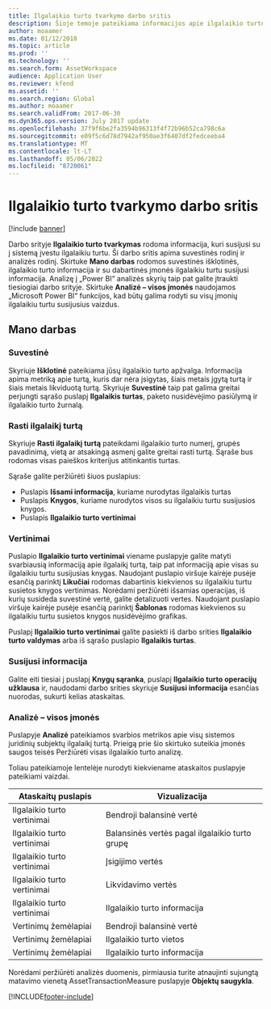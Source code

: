 ```yaml
---
title: Ilgalaikio turto tvarkymo darbo sritis
description: Šioje temoje pateikiama informacijos apie ilgalaikio turto tvarkymo darbo sritį. Šioje darbo srityje rodoma informacija, kuri susijusi su į sistemą įvestu ilgalaikiu turtu. Ji apima suvestinės rodinį ir analizės rodinį.
author: moaamer
ms.date: 01/12/2018
ms.topic: article
ms.prod: ''
ms.technology: ''
ms.search.form: AssetWorkspace
audience: Application User
ms.reviewer: kfend
ms.assetid: ''
ms.search.region: Global
ms.author: moaamer
ms.search.validFrom: 2017-06-30
ms.dyn365.ops.version: July 2017 update
ms.openlocfilehash: 37f9f6be2fa3594b96313f4f72b96b52ca798c6a
ms.sourcegitcommit: e09f5c6d78d7942af950ae3f6407df2fedceeba4
ms.translationtype: MT
ms.contentlocale: lt-LT
ms.lasthandoff: 05/06/2022
ms.locfileid: "8720061"
---
```

# <a name="fixed-asset-management-workspace"></a>Ilgalaikio turto tvarkymo darbo sritis

[!include [banner](../includes/banner.md)]

Darbo srityje **Ilgalaikio turto tvarkymas** rodoma informacija, kuri susijusi su į sistemą įvestu ilgalaikiu turtu. Ši darbo sritis apima suvestinės rodinį ir analizės rodinį. Skirtuke **Mano darbas** rodomos suvestinės išklotinės, ilgalaikio turto informacija ir su dabartinės įmonės ilgalaikiu turtu susijusi informacija. Analizę į „Power BI“ analizės skyrių taip pat galite įtraukti tiesiogiai darbo srityje. Skirtuke **Analizė – visos įmonės** naudojamos „Microsoft Power BI“ funkcijos, kad būtų galima rodyti su visų įmonių ilgalaikiu turtu susijusius vaizdus.

## <a name="my-work"></a>Mano darbas

### <a name="summary"></a>Suvestinė

Skyriuje **Išklotinė** pateikiama jūsų ilgalaikio turto apžvalga. Informacija apima metriką apie turtą, kuris dar nėra įsigytas, šiais metais įgytą turtą ir šiais metais likviduotą turtą. Skyriuje **Suvestinė** taip pat galima greitai perjungti sąrašo puslapį **Ilgalaikis turtas**, paketo nusidėvėjimo pasiūlymą ir ilgalaikio turto žurnalą.

### <a name="find-fixed-assets"></a>Rasti ilgalaikį turtą

Skyriuje **Rasti ilgalaikį turtą** pateikdami ilgalaikio turto numerį, grupės pavadinimą, vietą ar atsakingą asmenį galite greitai rasti turtą. Sąraše bus rodomas visas paieškos kriterijus atitinkantis turtas.

Sąraše galite peržiūrėti šiuos puslapius:

 - Puslapis **Išsami informacija**, kuriame nurodytas ilgalaikis turtas
 - Puslapis **Knygos**, kuriame nurodytos visos su ilgalaikiu turtu susijusios knygos.
 - Puslapis **Ilgalaikio turto vertinimai**

### <a name="valuations"></a>Vertinimai

Puslapio **Ilgalaikio turto vertinimai** viename puslapyje galite matyti svarbiausią informaciją apie ilgalaikį turtą, taip pat informaciją apie visas su ilgalaikiu turtu susijusias knygas. Naudojant puslapio viršuje kairėje pusėje esančią parinktį **Likučiai** rodomas dabartinis kiekvienos su ilgalaikiu turtu susietos knygos vertinimas. Norėdami peržiūrėti išsamias operacijas, iš kurių susideda suvestinė vertė, galite detalizuoti vertes. Naudojant puslapio viršuje kairėje pusėje esančią parinktį **Šablonas** rodomas kiekvienos su ilgalaikiu turtu susietos knygos nusidėvėjimo grafikas.

Puslapį **Ilgalaikio turto vertinimai** galite pasiekti iš darbo srities **Ilgalaikio turto valdymas** arba iš sąrašo puslapio **Ilgalaikis turtas**.

### <a name="related-information"></a>Susijusi informacija

Galite eiti tiesiai į puslapį **Knygų sąranka**, puslapį **Ilgalaikio turto operacijų užklausa** ir, naudodami darbo srities skyriuje **Susijusi informacija** esančias nuorodas, sukurti kelias ataskaitas.

### <a name="analytics--all-companies"></a>Analizė – visos įmonės

Puslapyje **Analizė** pateikiamos svarbios metrikos apie visų sistemos juridinių subjektų ilgalaikį turtą. Prieigą prie šio skirtuko suteikia įmonės saugos teisės Peržiūrėti visas ilgalaikio turto analizę.

Toliau pateikiamoje lentelėje nurodyti kiekviename ataskaitos puslapyje pateikiami vaizdai.

| Ataskaitų puslapis            | Vizualizacija        |
|------------------------|----------------------|
| Ilgalaikio turto vertinimai | Bendroji balansinė vertė |
| Ilgalaikio turto vertinimai | Balansinės vertės pagal ilgalaikio turto grupę |
| Ilgalaikio turto vertinimai | Įsigijimo vertės |
| Ilgalaikio turto vertinimai | Likvidavimo vertės |
| Ilgalaikio turto vertinimai | Ilgalaikio turto informacija |
| Vertinimų žemėlapiai        | Bendroji balansinė vertė |
| Vertinimų žemėlapiai        | Ilgalaikio turto vietos |
| Vertinimų žemėlapiai        | Ilgalaikio turto informacija |

Norėdami peržiūrėti analizės duomenis, pirmiausia turite atnaujinti sujungtą matavimo vienetą AssetTransactionMeasure puslapyje **Objektų saugykla**.


[!INCLUDE[footer-include](../../includes/footer-banner.md)]
